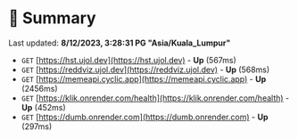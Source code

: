 # 📖 Summary
Last updated: **8/12/2023, 3:28:31 PG "Asia/Kuala_Lumpur"**

- `GET` [https://hst.ujol.dev](https://hst.ujol.dev) - **Up** (567ms)
- `GET` [https://reddviz.ujol.dev](https://reddviz.ujol.dev) - **Up** (568ms)
- `GET` [https://memeapi.cyclic.app](https://memeapi.cyclic.app) - **Up** (2456ms)
- `GET` [https://klik.onrender.com/health](https://klik.onrender.com/health) - **Up** (452ms)
- `GET` [https://dumb.onrender.com](https://dumb.onrender.com) - **Up** (297ms)
